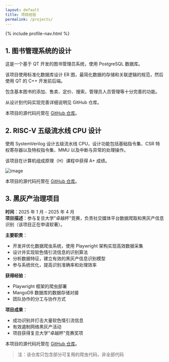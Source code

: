 ```yaml
---
layout: default
title: 项目经验
permalink: /projects/
---
```


{% include profile-nav.html %}
## 1. 图书管理系统的设计
这是一个基于 QT 开发的图书管理员系统，使用 PostgreSQL 数据库。

该项目使用标准化数据库设计 ER 图，最简化数据的存储和关联逻辑的规范，然后使用 QT 的 C++ 开发前后端。

包含基本图书的添加、售卖、定价、搜索，管理员人员管理等十分完善的功能。

从设计到代码实现完善详细说明见 GitHub 仓库。

本项目的源代码托管在 [GitHub 仓库](https://github.com/GyroJibering/Library)。

## 2. RISC-V 五级流水线 CPU 设计
使用 SystemVerilog 设计五级流水线 CPU，设计功能包括基础指令集、CSR 特权寄存器以及特权指令集、MMU 以及中断与异常的处理操作。

该项目在计算机组成原理（H）课程中获得 A+ 成绩。

![image](https://github.com/user-attachments/assets/9910ec57-7b70-4580-8097-a86dc9d6d965)

本项目的源代码托管在 [GitHub 仓库](https://github.com/GyroJibering/arch)。

## 3. 黑灰产治理项目
**时间**：2025 年 1 月 - 2025 年 4 月  
**项目描述**：参与复旦大学"卓越杯"竞赛，负责社交媒体平台数据爬取和黑灰产信息识别（该项目正在申请软著）。

**主要职责**：
- 开发并优化数据爬虫系统，使用 Playwright 架构实现高效数据采集
- 设计并实现软色情引流信息的识别算法
- 分析数据特征，建立有效的黑灰产信息识别模型
- 参与系统优化，提高识别准确率和处理效率

**获得经验**：
- Playwright 框架的爬虫部署
- MangoDB 数据库的数据存储对接
- 团队协作的分工与协作方式

**项目成果**：
- 成功识别并打击大量软色情引流信息
- 有效遏制网络黑灰产活动
- 项目获得复旦大学"卓越杯"竞赛奖项

本项目的源代码托管在 [GitHub 仓库](https://github.com/GyroJibering/BlibliCraweler)。  
> 注：该仓库只包含部分可复用的爬虫代码，非全部代码

